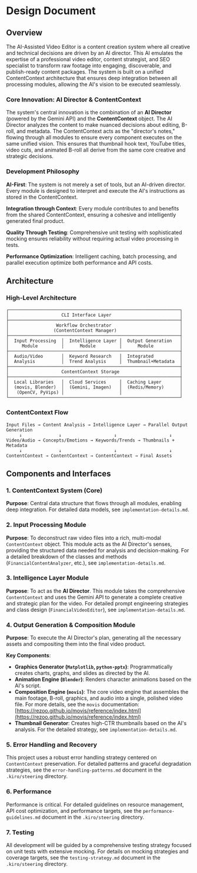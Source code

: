# Design Document

## Overview

The AI-Assisted Video Editor is a content creation system where all creative and technical decisions are driven by an AI director. This AI emulates the expertise of a professional video editor, content strategist, and SEO specialist to transform raw footage into engaging, discoverable, and publish-ready content packages. The system is built on a unified ContentContext architecture that ensures deep integration between all processing modules, allowing the AI's vision to be executed seamlessly.

### Core Innovation: AI Director & ContentContext

The system's central innovation is the combination of an **AI Director** (powered by the Gemini API) and the **ContentContext** object. The AI Director analyzes the content to make nuanced decisions about editing, B-roll, and metadata. The ContentContext acts as the "director's notes," flowing through all modules to ensure every component executes on the same unified vision. This ensures that thumbnail hook text, YouTube titles, video cuts, and animated B-roll all derive from the same core creative and strategic decisions.

### Development Philosophy

**AI-First**: The system is not merely a set of tools, but an AI-driven director. Every module is designed to interpret and execute the AI's instructions as stored in the ContentContext.

**Integration through Context**: Every module contributes to and benefits from the shared ContentContext, ensuring a cohesive and intelligently generated final product.

**Quality Through Testing**: Comprehensive unit testing with sophisticated mocking ensures reliability without requiring actual video processing in tests.

**Performance Optimization**: Intelligent caching, batch processing, and parallel execution optimize both performance and API costs.

## Architecture

### High-Level Architecture

```
┌─────────────────────────────────────────────────────────────────┐
│                    CLI Interface Layer                          │
├─────────────────────────────────────────────────────────────────┤
│                  Workflow Orchestrator                          │
│                 (ContentContext Manager)                        │
├─────────────────────────────────────────────────────────────────┤
│  Input Processing  │  Intelligence Layer │  Output Generation   │
│     Module         │      Module         │      Module          │
├─────────────────────────────────────────────────────────────────┤
│  Audio/Video       │  Keyword Research   │  Integrated          │
│  Analysis          │  Trend Analysis     │  Thumbnail+Metadata  │
├─────────────────────────────────────────────────────────────────┤
│                    ContentContext Storage                       │
├─────────────────────────────────────────────────────────────────┤
│  Local Libraries   │  Cloud Services     │  Caching Layer       │
│  (movis, Blender)  │  (Gemini, Imagen)   │  (Redis/Memory)      │
│   (OpenCV, PyVips) │                     │                      │
└─────────────────────────────────────────────────────────────────┘
```

### ContentContext Flow

```
Input Files → Content Analysis → Intelligence Layer → Parallel Output Generation
     ↓              ↓                    ↓                    ↓
Video/Audio → Concepts/Emotions → Keywords/Trends → Thumbnails + Metadata
     ↓              ↓                    ↓                    ↓
ContentContext → ContentContext → ContentContext → Final Assets
```

## Components and Interfaces

### 1. ContentContext System (Core)

**Purpose**: Central data structure that flows through all modules, enabling deep integration. For detailed data models, see `implementation-details.md`.

### 2. Input Processing Module

**Purpose**: To deconstruct raw video files into a rich, multi-modal `ContentContext` object. This module acts as the AI Director's senses, providing the structured data needed for analysis and decision-making. For a detailed breakdown of the classes and methods (`FinancialContentAnalyzer`, etc.), see `implementation-details.md`.

### 3. Intelligence Layer Module

**Purpose**: To act as the **AI Director**. This module takes the comprehensive `ContentContext` and uses the Gemini API to generate a complete creative and strategic plan for the video. For detailed prompt engineering strategies and class design (`FinancialVideoEditor`), see `implementation-details.md`.

### 4. Output Generation & Composition Module

**Purpose**: To execute the AI Director's plan, generating all the necessary assets and compositing them into the final video product.

**Key Components**:
- **Graphics Generator (`Matplotlib`, `python-pptx`)**: Programmatically creates charts, graphs, and slides as directed by the AI.
- **Animation Engine (`Blender`)**: Renders character animations based on the AI's script.
- **Composition Engine (`movis`)**: The core video engine that assembles the main footage, B-roll, graphics, and audio into a single, polished video file. For more details, see the `movis` documentation: [https://rezoo.github.io/movis/reference/index.html](https://rezoo.github.io/movis/reference/index.html)
- **Thumbnail Generator**: Creates high-CTR thumbnails based on the AI's analysis. For the detailed strategy, see `implementation-details.md`.

### 5. Error Handling and Recovery

This project uses a robust error handling strategy centered on `ContentContext` preservation. For detailed patterns and graceful degradation strategies, see the `error-handling-patterns.md` document in the `.kiro/steering` directory.

### 6. Performance

Performance is critical. For detailed guidelines on resource management, API cost optimization, and performance targets, see the `performance-guidelines.md` document in the `.kiro/steering` directory.

### 7. Testing

All development will be guided by a comprehensive testing strategy focused on unit tests with extensive mocking. For details on mocking strategies and coverage targets, see the `testing-strategy.md` document in the `.kiro/steering` directory.
